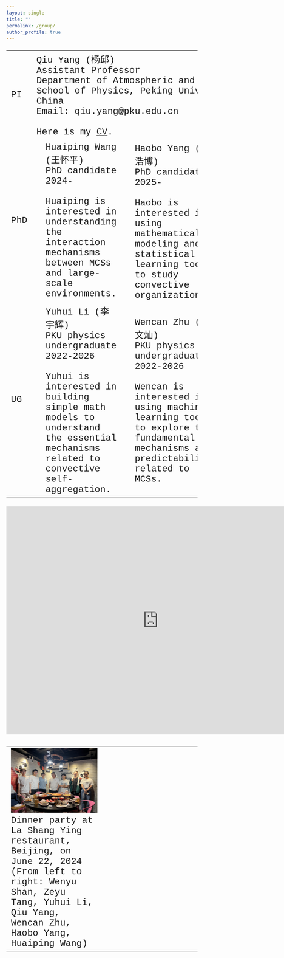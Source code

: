 ```yaml
---
layout: single
title: ""
permalink: /group/
author_profile: true
---
```


<font size="5" face="Courier New" >
<table>
  <tr>
    <td width="4%">PI</td>
    <td width="96%" colspan="6">Qiu Yang (杨邱)<br>Assistant Professor<br>Department of Atmospheric and Oceanic Sciences<br>School of Physics, Peking University, Beijing, China<br>Email: qiu.yang@pku.edu.cn<br><br>Here is my <a href="https://qiuyang50.github.io/files/CV_Qiu_Yang.pdf">CV</a>.</td>
  </tr>
  <tr>
    <td width="4%">PhD</td>
    <td width="12%"><img src="/images/HuaipingWang_2024PhD.jpg" alt="drawing"/></td>
    <td width="20%">Huaiping Wang (王怀平)<br>PhD candidate 2024-<br><br>Huaiping is interested in understanding the interaction mechanisms between MCSs and large-scale environments.</td>
    <td width="12%"><img src="/images/HaoboYang_2025PhD.jpg"    alt="drawing"/></td>
    <td width="20%">Haobo Yang (杨浩博)<br>PhD candidate 2025-<br><br>Haobo is interested in using mathematical modeling and statistical learning tools to study convective organization.</td>
    <td width="12%"><img src="/images/future_student.jpg"       alt="drawing"/></td>
    <td width="20%">We're looking for talented people like you to join our team! Feel free to email Qiu if you are interested.</td>
  </tr>
  <tr>
    <td width="4%">UG </td>
    <td width="12%"><img src="/images/YuhuiLi_2022Undergraduate.jpg"   alt="drawing"/></td>
    <td width="20%">Yuhui Li (李宇辉) <br>PKU physics undergraduate 2022-2026<br><br>Yuhui is interested in building simple math models to understand the essential mechanisms related to convective self-aggregation.</td>
    <td width="12%"><img src="/images/WencanZhu_2022Undergraduate.jpg" alt="drawing"/></td>
    <td width="20%">Wencan Zhu (朱文灿)<br>PKU physics undergraduate 2022-2026<br><br>Wencan is interested in using machine learning tools to explore the fundamental mechanisms and predictability related to MCSs.</td>
    <td width="12%"><img src="/images/ZeyuTang_2022Undergraduate.jpg"  alt="drawing"/></td>
    <td width="20%">Zeyu Tang (唐泽宇)<br>PKU physics undergraduate 2022-2026<br><br>Zeyu is interested in developing fundamental theories to explain essential features of MCSs.</td>
  </tr>
</table>

<iframe src="https://calendar.google.com/calendar/embed?src=78e30f457647fe328f4470d3cd3f3e6b5b5fd9a71765e369a948e3dcaf719f26%40group.calendar.google.com&ctz=Asia%2FShanghai" style="border: 0" width="800" height="600" frameborder="0" scrolling="no"></iframe>

<font size="5" face="Courier New" >
<table>
  <tr>
    <td width="50%"><img src="/images/Group_Party_06222024.JPG" alt="drawing"/> Dinner party at La Shang Ying restaurant, Beijing, on June 22, 2024 (From left to right: Wenyu Shan, Zeyu Tang, Yuhui Li, Qiu Yang, Wencan Zhu, Haobo Yang, Huaiping Wang)</td>
    <td width="50%"></td>
  </tr>
</table>
